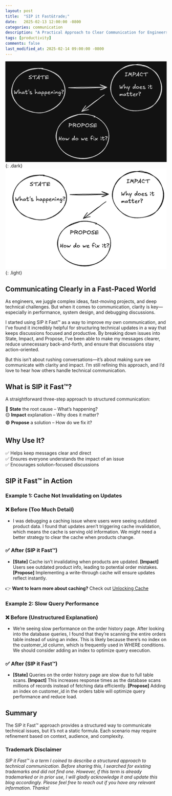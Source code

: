 ```yaml
---
layout: post
title:  "SIP it Fast&trade;"
date:   2025-02-13 12:00:00 -0800
categories: communication  
description: "A Practical Approach to Clear Communication for Engineers"
tags: [productivity]
comments: false
last_modified_at: 2025-02-14 09:00:00 -0800
---
```

![SIP it Fast&trade;](/assets/img/sip-it-fast-black.png){: .dark}
![SIP it Fast&trade;](/assets/img/sip-it-fast-white.png){: .light}

## Communicating Clearly in a Fast-Paced World

As engineers, we juggle complex ideas, fast-moving projects, and deep technical challenges. But when it comes to communication, clarity is key—especially in performance, system design, and debugging discussions.

I started using SIP it Fast™ as a way to improve my own communication, and I’ve found it incredibly helpful for structuring technical updates in a way that keeps discussions focused and productive. By breaking down issues into State, Impact, and Propose, I’ve been able to make my messages clearer, reduce unnecessary back-and-forth, and ensure that discussions stay action-oriented.

But this isn’t about rushing conversations—it’s about making sure we communicate with clarity and impact. I’m still refining this approach, and I’d love to hear how others handle technical communication.

## What is SIP it Fast&trade;?



A straightforward three-step approach to structured communication:

🔴 **State** the root cause – What’s happening?  
🟡 **Impact** explanation – Why does it matter?  
🟢 **Propose** a solution – How do we fix it?

## Why Use It?
✅ Helps keep messages clear and direct  
✅ Ensures everyone understands the impact of an issue  
✅ Encourages solution-focused discussions  

## SIP it Fast&trade; in Action

### Example 1: Cache Not Invalidating on Updates

### ❌ Before (Too Much Detail)
- I was debugging a caching issue where users were seeing outdated product data. I found that updates aren’t triggering cache invalidation, which means the cache is serving old information. We might need a better strategy to clear the cache when products change.

### ✅  After (SIP it Fast&trade;)
- **[State]** Cache isn’t invalidating when products are updated. **[Impact]** Users see outdated product info, leading to potential order mistakes. **[Propose]** Implementing a write-through cache will ensure updates reflect instantly.

👉 **Want to learn more about caching?** Check out [Unlocking Cache](https://samsond.github.io/posts/unlocking-cache/)  

### Example 2: Slow Query Performance

### ❌ Before (Unstructured Explanation)
- We’re seeing slow performance on the order history page. After looking into the database queries, I found that they’re scanning the entire orders table instead of using an index. This is likely because there’s no index on the customer_id column, which is frequently used in WHERE conditions. We should consider adding an index to optimize query execution.

### ✅ After (SIP it Fast&trade;)
- **[State]** Queries on the order history page are slow due to full table scans. **[Impact]** This increases response times as the database scans millions of records instead of fetching data efficiently. **[Propose]** Adding an index on customer_id in the orders table will optimize query performance and reduce load.

## Summary
The SIP it Fast&trade; approach provides a structured way to communicate technical issues, but it’s not a static formula. Each scenario may require refinement based on context, audience, and complexity.

### **Trademark Disclaimer**  

*SIP it Fast&trade; is a term I coined to describe a structured approach to technical communication. Before sharing this, I searched for existing trademarks and did not find one. However, if this term is already trademarked or in prior use, I will gladly acknowledge it and update this blog accordingly. Please feel free to reach out if you have any relevant information. Thanks!*  
